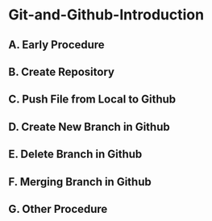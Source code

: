 # Git-and-Github-Introduction

## A. Early Procedure

## B. Create Repository

## C. Push File from Local to Github

## D. Create New Branch in Github 

## E. Delete Branch in Github

## F. Merging Branch in Github

## G. Other Procedure

